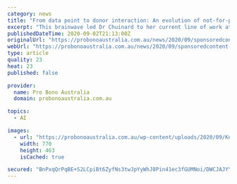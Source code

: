 ```yaml
---
category: news
title: "From data point to donor interaction: An evolution of not-for-profit artificial intelligence tools"
excerpt: "This brainwave led Dr Chuinard to her current line of work at Keela: building sector-specific artificial intelligence tools to help fundraisers raise more money and do more good. Generally, AI is any technology (think software) that can demonstrate some of ..."
publishedDateTime: 2020-09-02T21:13:00Z
originalUrl: "https://probonoaustralia.com.au/news/2020/09/sponsoredcontent-from-data-point-to-donor-interaction-an-evolution-of-not-for-profit-artificial-intelligence-tools/"
webUrl: "https://probonoaustralia.com.au/news/2020/09/sponsoredcontent-from-data-point-to-donor-interaction-an-evolution-of-not-for-profit-artificial-intelligence-tools/"
type: article
quality: 23
heat: 23
published: false

provider:
  name: Pro Bono Australia
  domain: probonoaustralia.com.au

topics:
  - AI

images:
  - url: "https://probonoaustralia.com.au/wp-content/uploads/2020/09/Keela-not-for-profit-intelligence-tools-1.png"
    width: 770
    height: 463
    isCached: true

secured: "BnPxqQrPqBE+S2LCpiBt6ZyfNs3twJpYyWhJ8Pin41ec3fGUMNoi/DWCJAJYYgq1HvP3X7fhUimBlH5loJ8023A9MHI4XCU0ZflQ7Q5U6ozvabB8tbifmCYe4jCE4VwrI0pu/Q3uHY9L5+uPL6TI6L3vwLos2gLP/dFBOyjHEtp75a3XZtauggM1mz5t5JPCaWWISKOMqQA46UbADbUOJ/uEUhwzWib7mVKke74+LhLYcfzA1Qix2E8ycKlvMPMRpAFUZ1KF2Q46Zn1E+tJv3TUoWZ/HHAopRvktsfyVGg1mxBPRCUQOvaq+JCv/iUy590ZGqdR1rEDcMXZJVqMD0U5HBlzGAHKA3FM9mnPrS/o=;FyMY/V+TdFGahvFjaOOipw=="
---
```


